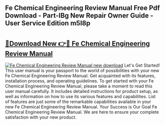## Fe Chemical Engineering Review Manual Free Pdf Download - Part-IBg New Repair Owner Guide - User Service Edition m5I8p

# <h2><a href="http://bc16763.oget.top/?id=Fe+Chemical+Engineering+Review+Manual">🔗Download New 👉🔴 Fe Chemical Engineering Review Manual</a></h2>

[![Fe Chemical Engineering Review Manual new download](https://i.imgur.com/5g1atiW.png)](http://bc16763.oget.top/?id=Fe+Chemical+Engineering+Review+Manual)
Let's Get Started! This user manual is your passport to the world of possibilities with your new Fe Chemical Engineering Review Manual. Get acquainted with its features, installation process, and operating guidelines. To get started with your Fe Chemical Engineering Review Manual, please take a moment to read this user manual carefully. It includes detailed instructions for product setup, as well as information on how to use its various features and capabilities. List of features are just some of the remarkable capabilities available in your new Fe Chemical Engineering Review Manual. Your Success is Our Goal Fe Chemical Engineering Review Manual. We are here to ensure your complete satisfaction with your new product.
